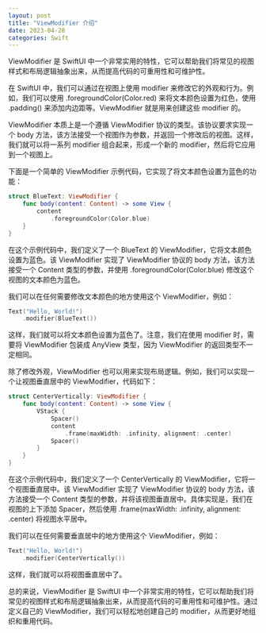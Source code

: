 ```yaml
---
layout: post
title: "ViewModifier 介绍"
date: 2023-04-28
categories: Swift
---
```

        
ViewModifier 是 SwiftUI 中一个非常实用的特性，它可以帮助我们将常见的视图样式和布局逻辑抽象出来，从而提高代码的可重用性和可维护性。

在 SwiftUI 中，我们可以通过在视图上使用 modifier 来修改它的外观和行为。例如，我们可以使用 .foregroundColor(Color.red) 来将文本颜色设置为红色，使用 .padding() 来添加内边距等。ViewModifier 就是用来创建这些 modifier 的。

ViewModifier 本质上是一个遵循 ViewModifier 协议的类型。该协议要求实现一个 body 方法，该方法接受一个视图作为参数，并返回一个修改后的视图。这样，我们就可以将一系列 modifier 组合起来，形成一个新的 modifier，然后将它应用到一个视图上。

下面是一个简单的 ViewModifier 示例代码，它实现了将文本颜色设置为蓝色的功能：

```swift
struct BlueText: ViewModifier {
    func body(content: Content) -> some View {
        content
            .foregroundColor(Color.blue)
    }
}
```

在这个示例代码中，我们定义了一个 BlueText 的 ViewModifier，它将文本颜色设置为蓝色。该 ViewModifier 实现了 ViewModifier 协议的 body 方法，该方法接受一个 Content 类型的参数，并使用 .foregroundColor(Color.blue) 修改这个视图的文本颜色为蓝色。

我们可以在任何需要修改文本颜色的地方使用这个 ViewModifier，例如：

```swift
Text("Hello, World!")
    .modifier(BlueText())
```

这样，我们就可以将文本颜色设置为蓝色了。注意，我们在使用 modifier 时，需要将 ViewModifier 包装成 AnyView 类型，因为 ViewModifier 的返回类型不一定相同。

除了修改外观，ViewModifier 也可以用来实现布局逻辑。例如，我们可以实现一个让视图垂直居中的 ViewModifier，代码如下：

```swift
struct CenterVertically: ViewModifier {
    func body(content: Content) -> some View {
        VStack {
            Spacer()
            content
                .frame(maxWidth: .infinity, alignment: .center)
            Spacer()
        }
    }
}
```

在这个示例代码中，我们定义了一个 CenterVertically 的 ViewModifier，它将一个视图垂直居中。该 ViewModifier 实现了 ViewModifier 协议的 body 方法，该方法接受一个 Content 类型的参数，并将该视图垂直居中。具体实现是，我们在视图的上下添加 Spacer，然后使用 .frame(maxWidth: .infinity, alignment: .center) 将视图水平居中。

我们可以在任何需要垂直居中的地方使用这个 ViewModifier，例如：

```swift
Text("Hello, World!")
    .modifier(CenterVertically())
```

这样，我们就可以将视图垂直居中了。

总的来说，ViewModifier 是 SwiftUI 中一个非常实用的特性，它可以帮助我们将常见的视图样式和布局逻辑抽象出来，从而提高代码的可重用性和可维护性。通过定义自己的 ViewModifier，我们可以轻松地创建自己的 modifier，从而更好地组织和重用代码。

